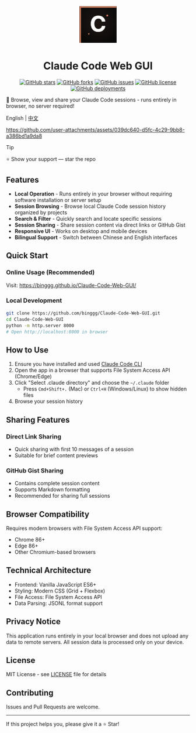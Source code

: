 # <div align="center"><img src="assets/icons/logo.png" alt="Claude Code Web GUI" height="100"></div>

<div align="center">

# Claude Code Web GUI

[![GitHub stars](https://img.shields.io/github/stars/binggg/Claude-Code-Web-GUI?style=flat-square&logo=github)](https://github.com/binggg/Claude-Code-Web-GUI/stargazers)
[![GitHub forks](https://img.shields.io/github/forks/binggg/Claude-Code-Web-GUI?style=flat-square&logo=github)](https://github.com/binggg/Claude-Code-Web-GUI/network)
[![GitHub issues](https://img.shields.io/github/issues/binggg/Claude-Code-Web-GUI?style=flat-square&logo=github)](https://github.com/binggg/Claude-Code-Web-GUI/issues)
[![GitHub license](https://img.shields.io/github/license/binggg/Claude-Code-Web-GUI?style=flat-square)](https://github.com/binggg/Claude-Code-Web-GUI/blob/main/LICENSE)
[![GitHub deployments](https://img.shields.io/github/deployments/binggg/Claude-Code-Web-GUI/github-pages?style=flat-square&label=deployment)](https://binggg.github.io/Claude-Code-Web-GUI/)

</div>

🚀 Browse, view and share your Claude Code sessions - runs entirely in browser, no server required!

English | [中文](README_ZH.md)

https://github.com/user-attachments/assets/039dc640-d5fc-4c29-9bb8-a386bd1a9da8

> [!TIP]
> ⭐ Show your support — star the repo

## Features

- **Local Operation** - Runs entirely in your browser without requiring software installation or server setup
- **Session Browsing** - Browse local Claude Code session history organized by projects  
- **Search & Filter** - Quickly search and locate specific sessions
- **Session Sharing** - Share session content via direct links or GitHub Gist
- **Responsive UI** - Works on desktop and mobile devices
- **Bilingual Support** - Switch between Chinese and English interfaces

## Quick Start

### Online Usage (Recommended)
Visit: https://binggg.github.io/Claude-Code-Web-GUI/

### Local Development
```bash
git clone https://github.com/binggg/Claude-Code-Web-GUI.git
cd Claude-Code-Web-GUI
python -m http.server 8000
# Open http://localhost:8000 in browser
```

## How to Use

1. Ensure you have installed and used [Claude Code CLI](https://docs.anthropic.com/en/docs/claude-code)
2. Open the app in a browser that supports File System Access API (Chrome/Edge)
3. Click "Select .claude directory" and choose the `~/.claude` folder
   - Press `Cmd+Shift+.` (Mac) or `Ctrl+H` (Windows/Linux) to show hidden files
4. Browse your session history

## Sharing Features

### Direct Link Sharing
- Quick sharing with first 10 messages of a session
- Suitable for brief content previews

### GitHub Gist Sharing  
- Contains complete session content
- Supports Markdown formatting
- Recommended for sharing full sessions

## Browser Compatibility

Requires modern browsers with File System Access API support:
- Chrome 86+
- Edge 86+
- Other Chromium-based browsers

## Technical Architecture

- Frontend: Vanilla JavaScript ES6+
- Styling: Modern CSS (Grid + Flexbox)
- File Access: File System Access API
- Data Parsing: JSONL format support

## Privacy Notice

This application runs entirely in your local browser and does not upload any data to remote servers. All session data is processed only on your device.

## License

MIT License - see [LICENSE](LICENSE) file for details

## Contributing

Issues and Pull Requests are welcome.

---

If this project helps you, please give it a ⭐ Star!
